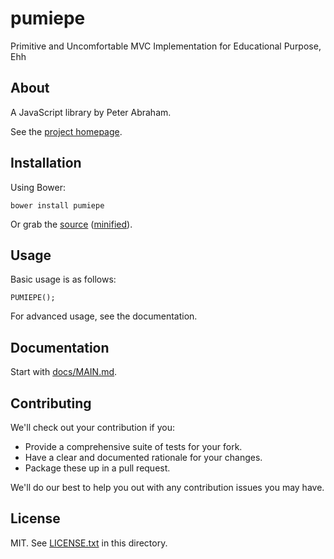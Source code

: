 # pumiepe

Primitive and Uncomfortable MVC Implementation for Educational Purpose, Ehh

## About

A JavaScript library by Peter Abraham.

See the [project homepage](http://github.com/peppierre/pumiepe).

## Installation

Using Bower:

    bower install pumiepe

Or grab the [source](https://github.com/peppierre/pumiepe/blob/master/dist/pumiepe.js) ([minified](https://github.com/peppierre/pumiepe/blob/master/dist/pumiepe.min.js)).

## Usage

Basic usage is as follows:

    PUMIEPE();

For advanced usage, see the documentation.

## Documentation

Start with [docs/MAIN.md](https://github.com/peppierre/pumiepe/blob/master/docs/MAIN.md).

## Contributing

We'll check out your contribution if you:

* Provide a comprehensive suite of tests for your fork.
* Have a clear and documented rationale for your changes.
* Package these up in a pull request.

We'll do our best to help you out with any contribution issues you may have.

## License

MIT. See [LICENSE.txt](https://github.com/peppierre/pumiepe/blob/master/LICENSE.txt) in this directory.
